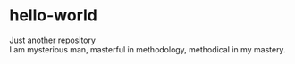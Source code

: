 # hello-world
Just another repository<br>
I am mysterious man, masterful in methodology, methodical in my mastery.

